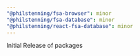 ```yaml
---
"@philstenning/fsa-browser": minor
"@philstenning/fsa-database": minor
"@philstenning/react-fsa-database": minor
---
```


Initial Release of packages
